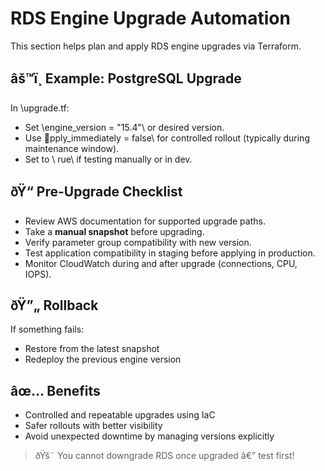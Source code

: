 ﻿# RDS Engine Upgrade Automation

This section helps plan and apply RDS engine upgrades via Terraform.

## âš™ï¸ Example: PostgreSQL Upgrade

In \upgrade.tf\:
- Set \engine_version = "15.4"\ or desired version.
- Use \pply_immediately = false\ for controlled rollout (typically during maintenance window).
- Set to \	rue\ if testing manually or in dev.

## ðŸ“ Pre-Upgrade Checklist

- Review AWS documentation for supported upgrade paths.
- Take a **manual snapshot** before upgrading.
- Verify parameter group compatibility with new version.
- Test application compatibility in staging before applying in production.
- Monitor CloudWatch during and after upgrade (connections, CPU, IOPS).

## ðŸ”„ Rollback

If something fails:
- Restore from the latest snapshot
- Redeploy the previous engine version

## âœ… Benefits

- Controlled and repeatable upgrades using IaC
- Safer rollouts with better visibility
- Avoid unexpected downtime by managing versions explicitly

> ðŸš¨ You cannot downgrade RDS once upgraded â€” test first!
